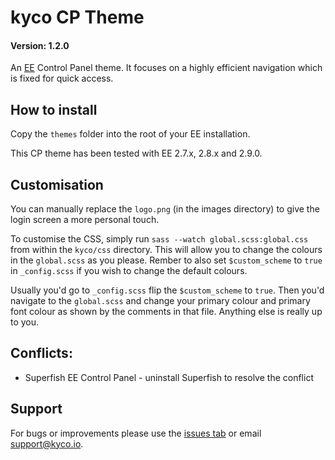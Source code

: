 kyco CP Theme
=============
#### Version: 1.2.0

An [EE](https://expressionengine.com/) Control Panel theme. It focuses on a highly efficient navigation which is fixed for quick access.


How to install
--------------

Copy the `themes` folder into the root of your EE installation.

This CP theme has been tested with EE 2.7.x, 2.8.x and 2.9.0.


Customisation
-------------

You can manually replace the `logo.png` (in the images directory) to give the login screen a more personal touch.

To customise the CSS, simply run `sass --watch global.scss:global.css` from within the `kyco/css` directory. This will allow you to change the colours in the `global.scss` as you please. Rember to also set `$custom_scheme` to `true` in `_config.scss` if you wish to change the default colours.

Usually you'd go to `_config.scss` flip the `$custom_scheme` to `true`. Then you'd navigate to the `global.scss` and change your primary colour and primary font colour as shown by the comments in that file. Anything else is really up to you.


Conflicts:
----------

- Superfish EE Control Panel - uninstall Superfish to resolve the conflict


Support
-------

For bugs or improvements please use the [issues tab](https://github.com/kyco/kyco-cp-theme/issues) or email [support@kyco.io](mailto:support@kyco.io).
